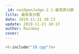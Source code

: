 ```yaml
---
_id: noiOpenJudge-2.1-最简真分数
title: 最简真分数
date: 2019-11-21 10:13
update: 2019-11-21 10:13
author: Rainboy
cover: 
---
```


```c
<%-include("19.cpp")%>
```
